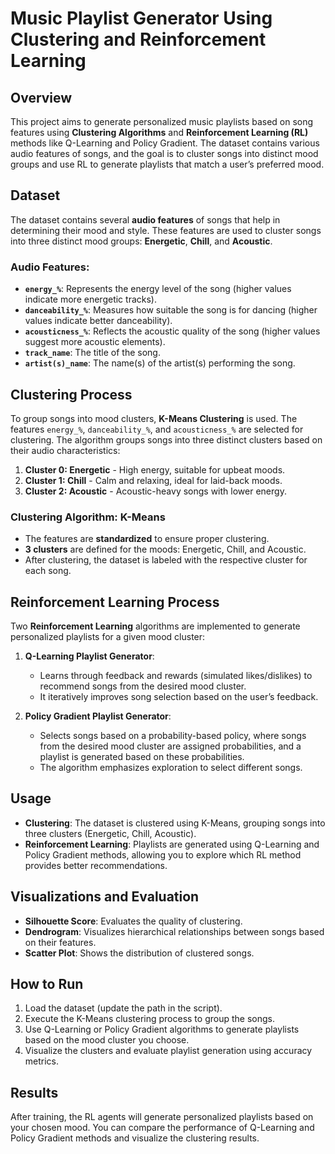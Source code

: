 # Music Playlist Generator Using Clustering and Reinforcement Learning

## Overview

This project aims to generate personalized music playlists based on song features using **Clustering Algorithms** and **Reinforcement Learning (RL)** methods like Q-Learning and Policy Gradient. The dataset contains various audio features of songs, and the goal is to cluster songs into distinct mood groups and use RL to generate playlists that match a user’s preferred mood.

## Dataset

The dataset contains several **audio features** of songs that help in determining their mood and style. These features are used to cluster songs into three distinct mood groups: **Energetic**, **Chill**, and **Acoustic**.

### Audio Features:
- **`energy_%`**: Represents the energy level of the song (higher values indicate more energetic tracks).
- **`danceability_%`**: Measures how suitable the song is for dancing (higher values indicate better danceability).
- **`acousticness_%`**: Reflects the acoustic quality of the song (higher values suggest more acoustic elements).
- **`track_name`**: The title of the song.
- **`artist(s)_name`**: The name(s) of the artist(s) performing the song.

## Clustering Process

To group songs into mood clusters, **K-Means Clustering** is used. The features `energy_%`, `danceability_%`, and `acousticness_%` are selected for clustering. The algorithm groups songs into three distinct clusters based on their audio characteristics:

1. **Cluster 0: Energetic** - High energy, suitable for upbeat moods.
2. **Cluster 1: Chill** - Calm and relaxing, ideal for laid-back moods.
3. **Cluster 2: Acoustic** - Acoustic-heavy songs with lower energy.

### Clustering Algorithm: K-Means
- The features are **standardized** to ensure proper clustering.
- **3 clusters** are defined for the moods: Energetic, Chill, and Acoustic.
- After clustering, the dataset is labeled with the respective cluster for each song.

## Reinforcement Learning Process

Two **Reinforcement Learning** algorithms are implemented to generate personalized playlists for a given mood cluster:

1. **Q-Learning Playlist Generator**: 
   - Learns through feedback and rewards (simulated likes/dislikes) to recommend songs from the desired mood cluster.
   - It iteratively improves song selection based on the user’s feedback.

2. **Policy Gradient Playlist Generator**:
   - Selects songs based on a probability-based policy, where songs from the desired mood cluster are assigned probabilities, and a playlist is generated based on these probabilities.
   - The algorithm emphasizes exploration to select different songs.

## Usage

- **Clustering**: The dataset is clustered using K-Means, grouping songs into three clusters (Energetic, Chill, Acoustic).
- **Reinforcement Learning**: Playlists are generated using Q-Learning and Policy Gradient methods, allowing you to explore which RL method provides better recommendations.

## Visualizations and Evaluation

- **Silhouette Score**: Evaluates the quality of clustering.
- **Dendrogram**: Visualizes hierarchical relationships between songs based on their features.
- **Scatter Plot**: Shows the distribution of clustered songs.

## How to Run

1. Load the dataset (update the path in the script).
2. Execute the K-Means clustering process to group the songs.
3. Use Q-Learning or Policy Gradient algorithms to generate playlists based on the mood cluster you choose.
4. Visualize the clusters and evaluate playlist generation using accuracy metrics.

## Results

After training, the RL agents will generate personalized playlists based on your chosen mood. You can compare the performance of Q-Learning and Policy Gradient methods and visualize the clustering results.






